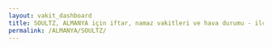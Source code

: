 ```yaml
---
layout: vakit_dashboard
title: SOULTZ, ALMANYA için iftar, namaz vakitleri ve hava durumu - ilçe/eyalet seç
permalink: /ALMANYA/SOULTZ/
---
```


<script type="text/javascript">
  var GLOBAL_COUNTRY = 'ALMANYA';
  var GLOBAL_CITY = 'SOULTZ';
  var GLOBAL_STATE = '';
  var lat = 72;
  var lon = 21;
</script>
